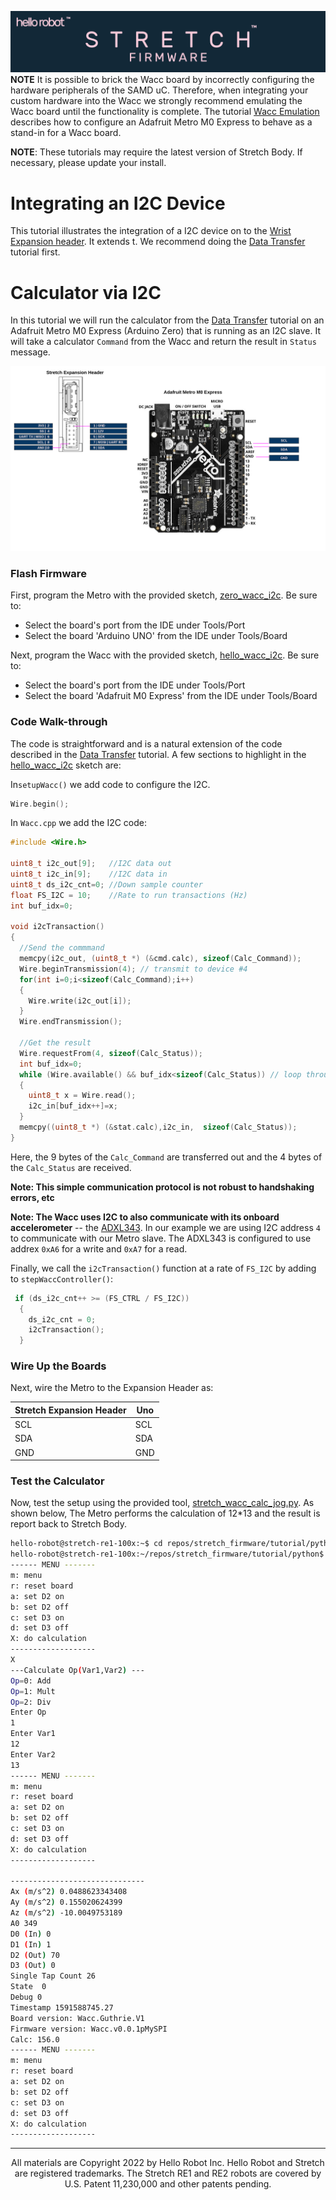 ![](./images/banner.png)
**NOTE** It is possible to brick the Wacc board by incorrectly configuring the hardware peripherals of the SAMD uC. Therefore, when integrating your custom hardware into the Wacc we strongly recommend emulating the Wacc board until the functionality is complete. The tutorial [Wacc Emulation](./tutorial_wacc_emulation.md) describes how to configure an Adafruit Metro M0 Express to behave as a stand-in for a Wacc board.

**NOTE**: These tutorials may require the latest version of Stretch Body. If necessary, please update your install.

# Integrating an I2C Device

This tutorial illustrates the integration of a I2C device on to the [Wrist Expansion header](https://docs.hello-robot.com/hardware_user_guide/#wrist). It extends t. We recommend doing the [Data Transfer](./tutorial_data_transfer.md) tutorial first. 

# Calculator via I2C

In this tutorial we will run the calculator from the [Data Transfer](./tutorial_data_transfer.md) tutorial on an Adafruit Metro M0 Express (Arduino Zero) that is running as an I2C slave. It will take a calculator `Command` from the Wacc and return the result in `Status` message. 

![](./images/wacc_i2c.png)



### Flash Firmware

First, program the Metro with the provided sketch, [zero_wacc_i2c](https://github.com/hello-robot/stretch_firmware/tree/master/tutorials/arduino/zero_wacc_i2c). Be sure to:

* Select the board's port from the IDE under Tools/Port
* Select the board 'Arduino UNO' from the IDE under Tools/Board



Next, program the Wacc with the provided sketch, [hello_wacc_i2c](https://github.com/hello-robot/stretch_firmware/tree/master/tutorials/arduino/hello_wacc_i2c). Be sure to:

* Select the board's port from the IDE under Tools/Port
* Select the board 'Adafruit M0 Express' from the IDE under Tools/Board

### Code Walk-through

The code is straightforward and is a natural extension of the code described in the  [Data Transfer](./tutorial_data_transfer.md) tutorial. A few sections to highlight in the  [hello_wacc_i2c](../arduino/hello_wacc_i2c) sketch are:



In`setupWacc()` we add code to configure the I2C. 

```c
Wire.begin(); 
```

In `Wacc.cpp` we add the I2C code:

```c
#include <Wire.h>

uint8_t i2c_out[9];   //I2C data out
uint8_t i2c_in[9];    //I2C data in
uint8_t ds_i2c_cnt=0; //Down sample counter
float FS_I2C = 10;    //Rate to run transactions (Hz)
int buf_idx=0;

void i2cTransaction()
{
  //Send the commmand
  memcpy(i2c_out, (uint8_t *) (&cmd.calc), sizeof(Calc_Command));
  Wire.beginTransmission(4); // transmit to device #4
  for(int i=0;i<sizeof(Calc_Command);i++)
  {
    Wire.write(i2c_out[i]);
  }
  Wire.endTransmission();    

  //Get the result
  Wire.requestFrom(4, sizeof(Calc_Status));
  int buf_idx=0;
  while (Wire.available() && buf_idx<sizeof(Calc_Status)) // loop through all but the last
  {
    uint8_t x = Wire.read();      
    i2c_in[buf_idx++]=x;
  }
  memcpy((uint8_t *) (&stat.calc),i2c_in,  sizeof(Calc_Status));
}
```

Here, the 9 bytes of the `Calc_Command` are transferred out and the 4 bytes of the `Calc_Status` are received. 

**Note: This simple communication protocol is not robust to handshaking errors, etc**

**Note: The Wacc uses I2C to also communicate with its onboard accelerometer** --  the [ADXL343](https://www.analog.com/media/en/technical-documentation/data-sheets/ADXL343.pdf).  In our example we are using I2C address `4` to communicate with our Metro slave. The ADXL343 is configured to use addrex `0xA6` for a write and `0xA7` for a read.

Finally, we call the `i2cTransaction()` function at a rate of `FS_I2C` by adding to `stepWaccController()`:

```c
 if (ds_i2c_cnt++ >= (FS_CTRL / FS_I2C))
  {
    ds_i2c_cnt = 0;
    i2cTransaction();
  }
```

### Wire Up the Boards

Next, wire the Metro to the Expansion Header as:

| Stretch Expansion Header | Uno  |
| ------------------------ | ---- |
| SCL                      | SCL  |
| SDA                      | SDA  |
| GND                      | GND  |

### Test the Calculator

Now, test the setup using the provided tool, [stretch_wacc_calc_jog.py](https://github.com/hello-robot/stretch_firmware/tree/master/tutorials/python/stretch_wacc_calc_jog.py). As shown below, The Metro performs the calculation of 12*13 and the result is report back to Stretch Body.

```bash
hello-robot@stretch-re1-100x:~$ cd repos/stretch_firmware/tutorial/python/
hello-robot@stretch-re1-100x:~/repos/stretch_firmware/tutorial/python$ ./stretch_wacc_calc_jog.py 
------ MENU -------
m: menu
r: reset board
a: set D2 on
b: set D2 off
c: set D3 on
d: set D3 off
X: do calculation
-------------------
X
---Calculate Op(Var1,Var2) ---
Op=0: Add
Op=1: Mult
Op=2: Div
Enter Op
1
Enter Var1
12
Enter Var2
13
------ MENU -------
m: menu
r: reset board
a: set D2 on
b: set D2 off
c: set D3 on
d: set D3 off
X: do calculation
-------------------

------------------------------
Ax (m/s^2) 0.0488623343408
Ay (m/s^2) 0.155020624399
Az (m/s^2) -10.0049753189
A0 349
D0 (In) 0
D1 (In) 1
D2 (Out) 70
D3 (Out) 0
Single Tap Count 26
State  0
Debug 0
Timestamp 1591588745.27
Board version: Wacc.Guthrie.V1
Firmware version: Wacc.v0.0.1pMySPI
Calc: 156.0
------ MENU -------
m: menu
r: reset board
a: set D2 on
b: set D2 off
c: set D3 on
d: set D3 off
X: do calculation
-------------------

```
------
<div align="center"> All materials are Copyright 2022 by Hello Robot Inc. Hello Robot and Stretch are registered trademarks. The Stretch RE1 and RE2 robots are covered by U.S. Patent 11,230,000 and other patents pending.</div>

